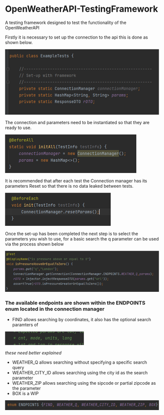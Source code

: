 # OpenWeatherAPI-TestingFramework
A testing framework designed to test the functionality of the OpenWeatherAPI





Firstly it is necessary to set up the connection to the api this is done as shown below.

![img.png](Images%20For%20ReadMe/img.png)

The connection and parameters need to be instantiated so that they are ready to use.

![img_3.png](Images%20For%20ReadMe/img_3.png)

It is recommended that after each test the Connection manager has its parameters Reset so that there is no data leaked between tests.

![img_4.png](Images%20For%20ReadMe/img_4.png)

Once the set-up has been completed the next step is to select the parameters you wish to use, for a basic search the q parameter can be used via the process shown below

![img_6.png](Images%20For%20ReadMe/img_6.png)

### The available endpoints are shown within the ENDPOINTS enum located in the connection manager
- FIND allows searching by coordinates, it also has the optional search paramters of 

![FindParams.png](Images%20For%20ReadMe/FindParams.png) 

*these need better explained*

- WEATHER_Q allows searching without specifying a specific search query
- WEATHER_CITY_ID allows searching using the city id as the search parameter
- WEATHER_ZIP allows searching using the sipcode or partial zipcode as the parameter
- BOX is a WIP

![endpoints.png](Images%20For%20ReadMe/endpoints.png)

